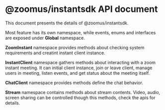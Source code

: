 # @zoomus/instantsdk API document

This document presents the details of @zoomus/instantsdk.

Most feature has its own namespace, while events, enums and interfaces are exposed under **Global** namespace.

**ZoomInstant** namespace provides methods about checking system requirements and creatint instant client instance.

**InstantClient** namespace gathers methods about interacting with a zoom instant meeting. It can initial client instance, join or leave client, manage users in meeting, listen events, and get status about the meeting itself.

**ChatClient** namespace provides methods define the chat behavior.

**Stream** namespace contains methods about stream contents. Video, audio, screen sharing can be controlled though this methods, check the apis for details.
